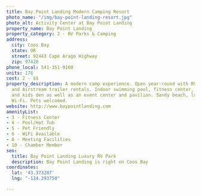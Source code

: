 ```yaml
---
title: Bay Point Landing Modern Camping Resort
photo_name: "/img/bay-point-landing-resort.jpg"
photo_alt: Activity Center at Bay Point Landing
property_name: Bay Point Landing
property_category: 2 - RV Parks & Camping
address:
  city: Coos Bay
  state: OR
  street: 92443 Cape Arago Highway
  zip: 97420
phone_local: 541-351-9160
units: 178
cost: 2 - $$
property_description: A modern camp experience. Open year-round with RV sites, cabins
  and Airstream trailer rentals. Indoor swimming pool, fitness center, activity room
  and kids den as well as an event center and pavilion. Sandy beach, laundry, and
  Wi-Fi. Pets welcomed.
website: http://www.baypointlanding.com
amenityList:
- 3 - Fitness Center
- 4 - Pool/Hot Tub
- 5 - Pet Friendly
- 6 - WiFi Available
- 8 - Meeting Facilities
- 10 - Chamber Member
seo:
  title: Bay Point Landing Luxury RV Park
  description: Bay Point Landing is right on Coos Bay
coordinates:
  lat: '43.373287'
  lng: "-124.293750"

---
```

